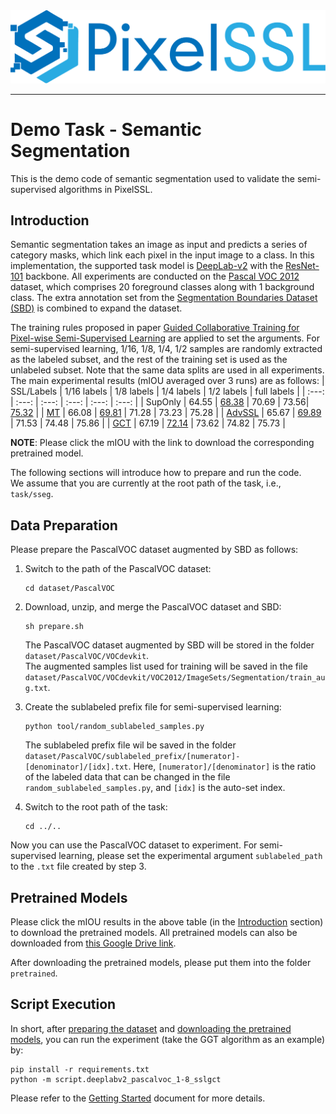 <div align="center">
  <img src="../../docs/img/pixelssl-logo.png" width="650"/>
</div>

 ---

# Demo Task - Semantic Segmentation
This is the demo code of semantic segmentation used to validate the semi-supervised algorithms in PixelSSL.

## Introduction
Semantic segmentation takes an image as input and predicts a series of category masks, which link each pixel in the input image to a class. In this implementation, the supported task model is [DeepLab-v2](https://arxiv.org/abs/1606.00915) with the [ResNet-101](https://arxiv.org/abs/1512.03385) backbone. All experiments are conducted on the [Pascal VOC 2012](http://host.robots.ox.ac.uk/pascal/VOC/) dataset, which comprises 20 foreground classes along with 1 background class. The extra annotation set from the [Segmentation Boundaries Dataset (SBD)](http://home.bharathh.info/pubs/codes/SBD/download.html) is combined to expand the dataset. 

The training rules proposed in paper [Guided Collaborative Training for Pixel-wise Semi-Supervised Learning]() are applied to set the arguments. For semi-supervised learning, 1/16, 1/8, 1/4, 1/2 samples are randomly extracted as the labeled subset, and the rest of the training set is used as the unlabeled subset. Note that the same data splits are used in all experiments. The main experimental results (mIOU averaged over 3 runs) are as follows:
| SSL/Labels | 1/16 labels | 1/8 labels | 1/4 labels | 1/2 labels | full labels | 
| :---: | :---: | :---: | :---: | :---: | :---: |
| SupOnly | 64.55 | [68.38](https://drive.google.com/file/d/1QutIDEmxrz86tocLiW3cQPgPlfeVKoFO/view?usp=sharing) | 70.69 | 73.56| [75.32](https://drive.google.com/file/d/1sw1UspgnUsnJ5bOrTRVacX83B2P0Rng4/view?usp=sharing) |
| [MT](https://arxiv.org/abs/1703.01780) | 66.08 | [69.81](https://drive.google.com/file/d/1CkijR-hREoOCMVA5z_yc-MYkvLFecZcj/view?usp=sharing) | 71.28 | 73.23 | 75.28 | 
| [AdvSSL](https://arxiv.org/abs/1802.07934) | 65.67 | [69.89](https://drive.google.com/file/d/16zt6pBQEe8yBnbw12rEBoZR4npdYnoL0/view?usp=sharing) | 71.53 | 74.48 | 75.86 |
| [GCT]() | 67.19 | [72.14](https://drive.google.com/file/d/1F21G7CtLOh5iyORnKgaetKent6oAAguZ/view?usp=sharing) | 73.62 | 74.82 | 75.73 |

**NOTE**: Please click the mIOU with the link to download the corresponding pretrained model.

The following sections will introduce how to prepare and run the code.  
We assume that you are currently at the root path of the task, i.e., `task/sseg`.

## Data Preparation
Please prepare the PascalVOC dataset augmented by SBD as follows:

1. Switch to the path of the PascalVOC dataset:
    ```
    cd dataset/PascalVOC
    ```

2. Download, unzip, and merge the PascalVOC dataset and SBD:
    ```
    sh prepare.sh
    ```
    The PascalVOC dataset augmented by SBD will be stored in the folder `dataset/PascalVOC/VOCdevkit`.  
    The augmented samples list used for training will be saved in the file `dataset/PascalVOC/VOCdevkit/VOC2012/ImageSets/Segmentation/train_aug.txt`.
  
3. Create the sublabeled prefix file for semi-supervised learning:  
    ```
    python tool/random_sublabeled_samples.py
    ```
    The sublabeled prefix file wil be saved in the folder `dataset/PascalVOC/sublabeled_prefix/[numerator]-[denominator]/[idx].txt`. Here, `[numerator]/[denominator]` is the ratio of the labeled data that can be changed in the file `random_sublabeled_samples.py`, and `[idx]` is the auto-set index.

4. Switch to the root path of the task:
    ```
    cd ../..
    ```

Now you can use the PascalVOC dataset to experiment. For semi-supervised learning, please set the experimental argument `sublabeled_path` to the `.txt` file created by step 3.

## Pretrained Models
Please click the mIOU results in the above table (in the [Introduction](#introduction) section) to download the pretrained models. All pretrained models can also be downloaded from [this Google Drive link](https://drive.google.com/drive/folders/1SOqm5s60WBnXIO-cNYS2XLiU2rz7O0lN?usp=sharing).

After downloading the pretrained models, please put them into the folder `pretrained`.

## Script Execution
In short, after [preparing the dataset](#data-preparation) and [downloading the pretrained models](#pretrained-models), you can run the experiment (take the GGT algorithm as an example) by:
```
pip install -r requirements.txt
python -m script.deeplabv2_pascalvoc_1-8_sslgct
```

Please refer to the [Getting Started](../../docs/getting_started.md) document for more details.